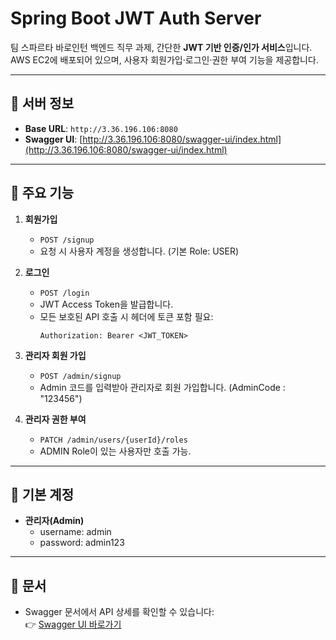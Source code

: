# Spring Boot JWT Auth Server

팀 스파르타 바로인턴 백엔드 직무 과제,
간단한 **JWT 기반 인증/인가 서비스**입니다.  
AWS EC2에 배포되어 있으며, 사용자 회원가입·로그인·권한 부여 기능을 제공합니다.

---

## 📌 서버 정보

- **Base URL**: `http://3.36.196.106:8080`
- **Swagger UI**: [http://3.36.196.106:8080/swagger-ui/index.html](http://3.36.196.106:8080/swagger-ui/index.html)

---

## 🚀 주요 기능

1. **회원가입**
   - `POST /signup`
   - 요청 시 사용자 계정을 생성합니다. (기본 Role: USER)

2. **로그인**
   - `POST /login`
   - JWT Access Token을 발급합니다.  
   - 모든 보호된 API 호출 시 헤더에 토큰 포함 필요:
     ```
     Authorization: Bearer <JWT_TOKEN>
     ```

3. **관리자 회원 가입**
   - `POST /admin/signup`
   - Admin 코드를 입력받아 관리자로 회원 가입합니다. (AdminCode : "123456")

4. **관리자 권한 부여**
   - `PATCH /admin/users/{userId}/roles`
   - ADMIN Role이 있는 사용자만 호출 가능.

---

## 🔑 기본 계정

- **관리자(Admin)**
   - username: admin
   - password: admin123


---

## 📖 문서

- Swagger 문서에서 API 상세를 확인할 수 있습니다:  
👉 [Swagger UI 바로가기](http://3.36.196.106:8080/swagger-ui/index.html)
